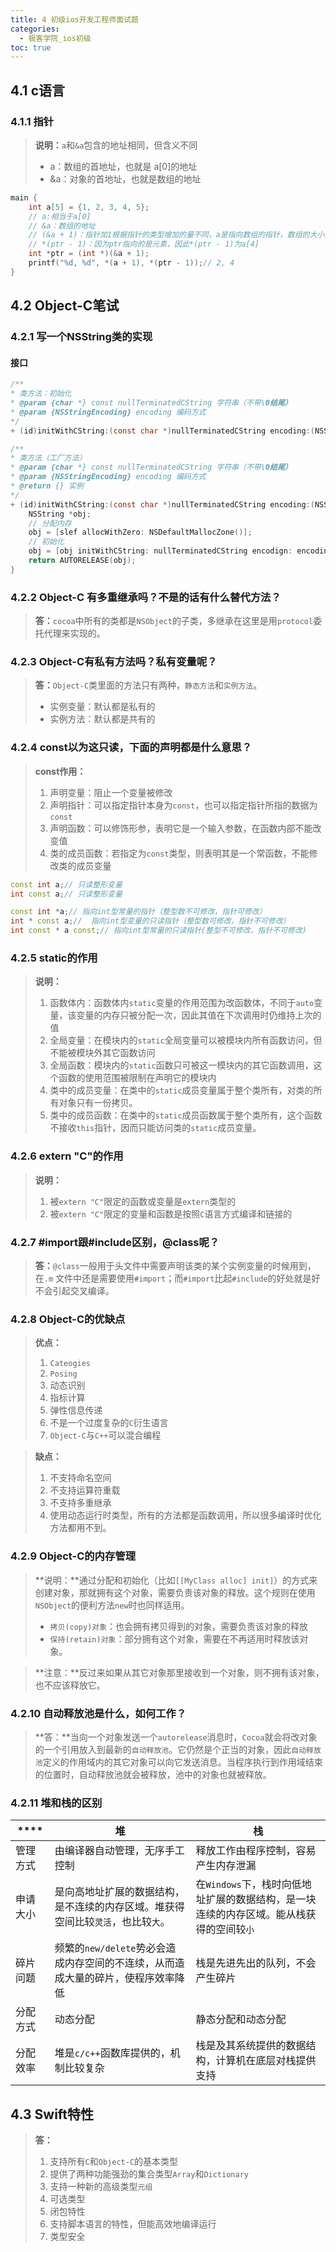 ```yaml
---
title: 4 初级ios开发工程师面试题
categories:
  - 极客学院_ios初级
toc: true
---
```



## 4.1	c语言

### 4.1.1	指针
>**说明：**`a`和`&a`包含的地址相同，但含义不同
>+ a：数组的首地址，也就是 a[0]的地址
>+ &a：对象的首地址，也就是数组的地址

```cpp
main {
	int a[5] = {1, 2, 3, 4, 5};
	// a:相当于a[0]
	// &a：数组的地址
	// (&a + 1)：指针加1根据指针的类型增加的量不同，a是指向数组的指针，数组的大小为5个Int，因此(&a + 1)指向a[5]（溢出）
	// *(ptr - 1)：因为ptr指向的是元素，因此*(ptr - 1)为a[4]
	int *ptr = (int *)(&a + 1);
	printf("%d, %d", *(a + 1), *(ptr - 1));// 2, 4
}
```

## 4.2	Object-C笔试

### 4.2.1	 写一个NSString类的实现

#### 接口

```objective-c
/**
* 类方法：初始化
* @param {char *} const nullTerminatedCString 字符串（不带\0结尾）
* @param {NSStringEncoding} encoding 编码方式
*/
+ (id)initWithCString:(const char *)nullTerminatedCString encoding:(NSStringEncoding)encoding;

/**
* 类方法（工厂方法）
* @param {char *} const nullTerminatedCString 字符串（不带\0结尾）
* @param {NSStringEncoding} encoding 编码方式
* @return {} 实例
*/
+ (id)initWithCString:(const char *)nullTerminatedCString encoding:(NSStringEncoding)encoding {
	NSString *obj;
	// 分配内存
	obj = [slef allocWithZero: NSDefaultMallocZone()];
	// 初始化
	obj = [obj initWithCString: nullTerminatedCString encodign: encoding];
	return AUTORELEASE(obj);
}
```

### 4.2.2	Object-C 有多重继承吗？不是的话有什么替代方法？
>**答：**`cocoa`中所有的类都是`NSObject`的子类，多继承在这里是用`protocol`委托代理来实现的。

### 4.2.3	Object-C有私有方法吗？私有变量呢？
>**答：**`Object-C`类里面的方法只有两种，`静态方法`和`实例方法`。
>+ 实例变量：默认都是私有的
>+ 实例方法：默认都是共有的

### 4.2.4	const以为这只读，下面的声明都是什么意思？
>**const作用：**
>1. 声明变量：阻止一个变量被修改 
>2. 声明指针：可以指定指针本身为`const`，也可以指定指针所指的数据为`const`
>3. 声明函数：可以修饰形参，表明它是一个输入参数，在函数内部不能改变值
>4. 类的成员函数：若指定为`const`类型，则表明其是一个常函数，不能修改类的成员变量

```cpp
const int a;// 只读整形变量
int const a;// 只读整形变量

const int *a;// 指向int型常量的指针（整型数不可修改，指针可修改）
int * const a;//  指向int型变量的只读指针（整型数可修改，指针不可修改）
int const * a const;// 指向int型常量的只读指针(整型不可修改，指针不可修改)
```

### 4.2.5	static的作用
>**说明：**
>1. 函数体内：函数体内`static`变量的作用范围为改函数体，不同于`auto`变量，该变量的内存只被分配一次，因此其值在下次调用时仍维持上次的值
>2. 全局变量：在模块内的`static`全局变量可以被模块内所有函数访问，但不能被模块外其它函数访问
>3. 全局函数：模块内的`static`函数只可被这一模块内的其它函数调用，这个函数的使用范围被限制在声明它的模块内
>4. 类中的成员变量：在类中的`static`成员变量属于整个类所有，对类的所有对象只有一份拷贝。
>5. 类中的成员函数：在类中的`static`成员函数属于整个类所有，这个函数不接收`this`指针，因而只能访问类的`static`成员变量。

### 4.2.6	extern "C"的作用
>**说明：**
>1. 被`extern "C"`限定的函数或变量是`extern`类型的
>2. 被`extern "C"`限定的变量和函数是按照`C`语言方式编译和链接的

### 4.2.7 #import跟#include区别，@class呢？
>**答：**`@class`一般用于头文件中需要声明该类的某个实例变量的时候用到，在`.m`
文件中还是需要使用`#import`；而`#import`比起`#include`的好处就是好不会引起交叉编译。

### 4.2.8	Object-C的优缺点
>**优点：**
>1. `Cateogies`
>2. `Posing`
>3. 动态识别
>4. 指标计算
>5. 弹性信息传递
>6. 不是一个过度复杂的`C`衍生语言
>7. `Object-C`与`C++`可以混合编程

>**缺点：**
>1. 不支持命名空间
>2. 不支持运算符重载
>3. 不支持多重继承
>4. 使用动态运行时类型，所有的方法都是函数调用，所以很多编译时优化方法都用不到。

### 4.2.9	Object-C的内存管理
>**说明：**通过分配和初始化（比如`[[MyClass alloc] init]`）的方式来创建对象，那就拥有这个对象，需要负责该对象的释放。这个规则在使用`NSObject`的便利方法`new`时也同样适用。
>+ `拷贝(copy)对象`：也会拥有拷贝得到的对象，需要负责该对象的释放
>+ `保持(retain)对象`：部分拥有这个对象，需要在不再适用时释放该对象。

>**注意：**反过来如果从其它对象那里接收到一个对象，则不拥有该对象，也不应该释放它。


### 4.2.10	自动释放池是什么，如何工作？
>**答：**当向一个对象发送一个`autorelease`消息时，`Cocoa`就会将改对象的一个引用放入到最新的`自动释放池`。它仍然是个正当的对象，因此`自动释放池`定义的作用域内的其它对象可以向它发送消息。当程序执行到作用域结束的位置时，自动释放池就会被释放，池中的对象也就被释放。

### 4.2.11	堆和栈的区别

|****|堆|栈|
|-|-|-|
|管理方式|由编译器自动管理，无序手工控制|释放工作由程序控制，容易产生内存泄漏|
|申请大小|是向高地址扩展的数据结构，是不连续的内存区域。堆获得空间比较`灵活`，也比较`大`。|在`Windows`下，栈时向低地址扩展的数据结构，是一块连续的内存区域。能从栈获得的空间较`小`|
|碎片问题|频繁的`new/delete`势必会造成内存空间的不连续，从而造成大量的碎片，使程序效率降低|栈是先进先出的队列，不会产生碎片|
|分配方式|动态分配|静态分配和动态分配|
|分配效率|堆是`c/c++`函数库提供的，机制比较复杂|栈是及其系统提供的数据结构，计算机在底层对栈提供支持|


## 4.3	Swift特性
>**答：**
>1. 支持所有`C`和`Object-C`的基本类型
>2. 提供了两种功能强劲的集合类型`Array`和`Dictionary`
>3. 支持一种新的高级类型`元组`
>4. 可选类型
>5. 闭包特性
>6. 支持脚本语言的特性，但能高效地编译运行
>7. 类型安全